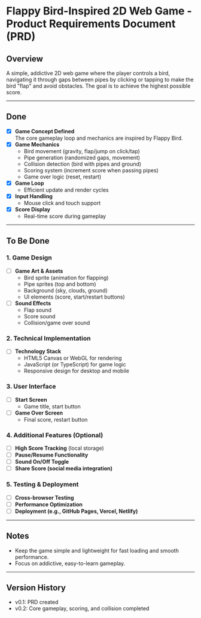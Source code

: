 # Flappy Bird-Inspired 2D Web Game - Product Requirements Document (PRD)

## Overview
A simple, addictive 2D web game where the player controls a bird, navigating it through gaps between pipes by clicking or tapping to make the bird "flap" and avoid obstacles. The goal is to achieve the highest possible score.

---

## Done

- [x] **Game Concept Defined**  
  The core gameplay loop and mechanics are inspired by Flappy Bird.
- [x] **Game Mechanics**
  - Bird movement (gravity, flap/jump on click/tap)
  - Pipe generation (randomized gaps, movement)
  - Collision detection (bird with pipes and ground)
  - Scoring system (increment score when passing pipes)
  - Game over logic (reset, restart)
- [x] **Game Loop**
  - Efficient update and render cycles
- [x] **Input Handling**
  - Mouse click and touch support
- [x] **Score Display**
  - Real-time score during gameplay

---

## To Be Done

### 1. Game Design
- [ ] **Game Art & Assets**
  - Bird sprite (animation for flapping)
  - Pipe sprites (top and bottom)
  - Background (sky, clouds, ground)
  - UI elements (score, start/restart buttons)
- [ ] **Sound Effects**
  - Flap sound
  - Score sound
  - Collision/game over sound

### 2. Technical Implementation
- [ ] **Technology Stack**
  - HTML5 Canvas or WebGL for rendering
  - JavaScript (or TypeScript) for game logic
  - Responsive design for desktop and mobile

### 3. User Interface
- [ ] **Start Screen**
  - Game title, start button
- [ ] **Game Over Screen**
  - Final score, restart button

### 4. Additional Features (Optional)
- [ ] **High Score Tracking** (local storage)
- [ ] **Pause/Resume Functionality**
- [ ] **Sound On/Off Toggle**
- [ ] **Share Score (social media integration)**

### 5. Testing & Deployment
- [ ] **Cross-browser Testing**
- [ ] **Performance Optimization**
- [ ] **Deployment (e.g., GitHub Pages, Vercel, Netlify)**

---

## Notes
- Keep the game simple and lightweight for fast loading and smooth performance.
- Focus on addictive, easy-to-learn gameplay.

---

## Version History
- v0.1: PRD created
- v0.2: Core gameplay, scoring, and collision completed
